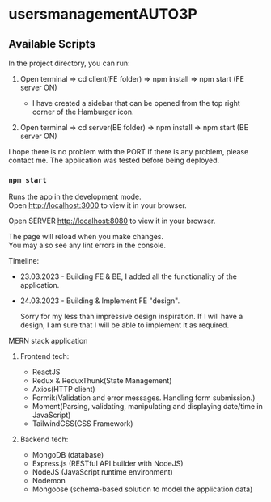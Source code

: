 # usersmanagementAUTO3P

## Available Scripts

In the project directory, you can run:

1. Open terminal => cd client(FE folder) => npm install => npm start (FE server ON)

   - I have created a sidebar that can be opened from the top right corner of the Hamburger icon.

2. Open terminal => cd server(BE folder) => npm install => npm start (BE server ON)

I hope there is no problem with the PORT
If there is any problem, please contact me.
The application was tested before being deployed.

### `npm start`

Runs the app in the development mode.\
Open [http://localhost:3000](http://localhost:3000) to view it in your browser.

Open SERVER [http://localhost:8080](http://localhost:8080) to view it in your browser.

The page will reload when you make changes.\
You may also see any lint errors in the console.

Timeline:

- 23.03.2023 - Building FE & BE, I added all the functionality of the application.
- 24.03.2023 - Building & Implement FE "design".

  Sorry for my less than impressive design inspiration.
  If I will have a design, I am sure that I will be able to implement it as required.

MERN stack application

1. Frontend tech:

   - ReactJS
   - Redux & ReduxThunk(State Management)
   - Axios(HTTP client)
   - Formik(Validation and error messages. Handling form submission.)
   - Moment(Parsing, validating, manipulating and displaying date/time in JavaScript)
   - TailwindCSS(CSS Framework)

2. Backend tech:
   - MongoDB (database)
   - Express.js (RESTful API builder with NodeJS)
   - NodeJS (JavaScript runtime environment)
   - Nodemon
   - Mongoose (schema-based solution to model the application data)
